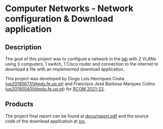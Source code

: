 # Computer Networks - Network configuration & Download application


## Description  

The goal of this project was to configure a network in the
[lab](https://sigarra.up.pt/feup/pt/instal_geral.espaco_view?pv_id=74614)
with 2 VLANs using 3 computers, 1 switch, 1 Cisco router and connection to
the internet to download a file with an implemented download application.


This project was developed by Diogo Luís Henriques Costa 
(up201906731@edu.fe.up.pt) and Francisco José Barbosa Marques 
Colino (up201905405@edu.fe.up.pt) for
[RCOM 2021-22](https://sigarra.up.pt/feup/en/UCURR_GERAL.FICHA_UC_VIEW?pv_ocorrencia_id=484435).


## Products

The project final report can be found at [docs/report.pdf](docs/report.pdf) 
and the source code of the download application at [src](src).  
